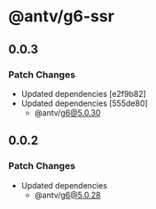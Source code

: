 # @antv/g6-ssr

## 0.0.3

### Patch Changes

- Updated dependencies [e2f9b82]
- Updated dependencies [555de80]
  - @antv/g6@5.0.30

## 0.0.2

### Patch Changes

- Updated dependencies
  - @antv/g6@5.0.28
